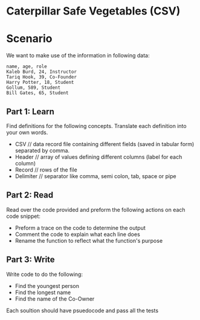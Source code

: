 
# Caterpillar Safe Vegetables (CSV)

# Scenario

We want to make use of the information in following data:

```text
name, age, role
Kaleb Burd, 24, Instructor
Tariq Hook, 39, Co-Founder
Harry Potter, 18, Student
Gollum, 589, Student
Bill Gates, 65, Student
```

## Part 1: Learn

Find definitions for the following concepts. Translate each definition into your own words.

* CSV
// data record file containing different fields (saved in tabular form) separated by comma.
* Header
// array of values defining different columns (label for each column)
* Record
// rows of the file
* Delimiter
// separator like comma, semi colon, tab, space or pipe

## Part 2: Read

Read over the code provided and preform the following actions on each code snippet:

* Preform a trace on the code to determine the output
* Comment the code to explain what each line does
* Rename the function to reflect what the function's purpose

## Part 3: Write

Write code to do the following:

* Find the youngest person
* Find the longest name
* Find the name of the Co-Owner

Each soultion should have psuedocode and pass all the tests
